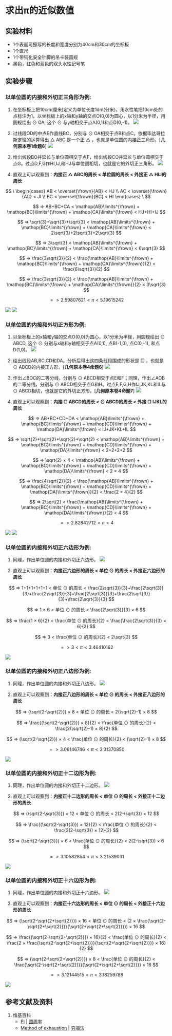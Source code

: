 # 求出π的近似数值

## 实验材料

- 1个表面可擦写的长度和宽度分别为40cm和30cm的坐标板
- 1个直尺
- 1个带钝化安全针脚的吊卡装圆规
- 黑色，红色和蓝色的双头水性记号笔

## 实验步骤

### 以单位圆的内接和外切正三角形为例:

1. 在坐标板上把10cm(厘米)定义为单位长度1dm(分米)，用水性笔把10cm处的点标注为1。以坐标板上的x轴和y轴的交点O(0,0)为圆心，以1分米为半径，用圆规绘出 ⊙ OA, 这个 ⊙ 与y轴相交于点A(0,1)和点D(0,-1)。
![](/images/欧几里得几何/三角学/圆周率/求出π的近似数值/1_1.jpg)

2. 过线段OD的中点E作直线BC，分别与 ⊙ OA相交于点B和点C。依据毕达哥拉斯定理的运算得出 △ ABC 是一个正 △ ，也就是单位圆的内接正三角形。[**几何原本卷1命题6**]
![](/images/欧几里得几何/三角学/圆周率/求出π的近似数值/1_2.jpg)

3. 绘出线段BO并延长与单位圆相交于点F，绘出线段CO并延长与单位圆相交于点G。过点D,F,G作HI,IJ,和HJ与单位圆相切，也就是它的外切正三角形。
![](/images/欧几里得几何/三角学/圆周率/求出π的近似数值/1_3.jpg)

4. 直观上可以观察到：**内接正 △ ABC的周长 < 单位圆的周长 < 外接正 △ HIJ的周长**

$$
\
\begin{cases}
AB < \overset{\frown}{AB} < HJ \\
AC < \overset{\frown}{AC} < JI \\
BC < \overset{\frown}{BC} < HI
\end{cases}
\
$$

$$ => AB+BC+CA < \mathop{AB}\limits^{\frown} + \mathop{BC}\limits^{\frown} + \mathop{CA}\limits^{\frown} < HJ+HI+IJ $$

$$ => \sqrt{3}+\sqrt{3}+\sqrt{3} < \mathop{AB}\limits^{\frown} + \mathop{BC}\limits^{\frown} + \mathop{CA}\limits^{\frown} < 2\sqrt{3}+2\sqrt{3}+2\sqrt{3} $$

$$ => 3\sqrt{3} < \mathop{AB}\limits^{\frown} + \mathop{BC}\limits^{\frown} + \mathop{CA}\limits^{\frown} < 6\sqrt{3} $$

$$ => \frac{3\sqrt{3}}{2} < \frac{\mathop{AB}\limits^{\frown} + \mathop{BC}\limits^{\frown} + \mathop{CA}\limits^{\frown}}{2} < \frac{6\sqrt{3}}{2} $$

$$ => \frac{3\sqrt{3}}{2} < \frac{\mathop{AB}\limits^{\frown} + \mathop{BC}\limits^{\frown} + \mathop{CA}\limits^{\frown}}{2} < 3\sqrt{3} $$

$$ => 2.59807621 < π < 5.19615242 $$

![](/images/欧几里得几何/三角学/圆周率/求出π的近似数值/1_4_1.jpg)
![](/images/欧几里得几何/三角学/圆周率/求出π的近似数值/1_4_2.jpg)

### 以单位圆的内接和外切正方形为例:

1. 以坐标板上的x轴和y轴的交点O(0,0)为圆心，以1分米为半径，用圆规绘出 ⊙ ABCD, 这个 ⊙ 分别与x轴和y轴相交于点A(0,1), 点B(-1,0), 点C(0,-1), 和点D(1,0)。
![](/images/欧几里得几何/三角学/圆周率/求出π的近似数值/2_1.jpg)

2. 绘出线段AB,BC,CD和DA。分析后得出这四条线段围成的形状是 □ ，也就是 ⊙ ABCD的内接正方形。[**几何原本卷4命题6**]
![](/images/欧几里得几何/三角学/圆周率/求出π的近似数值/2_2.jpg)

3. 作出∠BOC的二等分线，分别与 ⊙ ABCD相交于点E和F；同理，作出∠AOB的二等分线，分别与 ⊙ ABCD相交于点G和H。过点E,F,G,H作IJ,JK,KL和IL与 ⊙ ABCD相切，也就是它的外切正方形。[**几何原本卷4命题7**]
![](/images/欧几里得几何/三角学/圆周率/求出π的近似数值/2_3.jpg)

4. 直观上可以观察到：**内接 □ ABCD的周长 < ⊙ ABCD的周长 < 外接 □ IJKL的周长**

$$ => AB+BC+CD+DA < \mathop{AB}\limits^{\frown} + \mathop{BC}\limits^{\frown} + \mathop{CD}\limits^{\frown} + \mathop{DA}\limits^{\frown} < IJ+JK+KL+IL $$

$$ => \sqrt{2}+\sqrt{2}+\sqrt{2}+\sqrt{2} < \mathop{AB}\limits^{\frown} + \mathop{BC}\limits^{\frown} + \mathop{CD}\limits^{\frown} + \mathop{DA}\limits^{\frown} < 2+2+2+2 $$

$$ => \sqrt{2} × 4 < \mathop{AB}\limits^{\frown} + \mathop{BC}\limits^{\frown} + \mathop{CD}\limits^{\frown} + \mathop{DA}\limits^{\frown} < 2 × 4 $$

$$ => \frac{4\sqrt{2}}{2} < \frac{\mathop{AB}\limits^{\frown} + \mathop{BC}\limits^{\frown} + \mathop{CD}\limits^{\frown} + \mathop{DA}\limits^{\frown}}{2} < \frac{2 × 4}{2} $$

$$ => 2\sqrt{2} < \frac{\mathop{AB}\limits^{\frown} + \mathop{BC}\limits^{\frown} + \mathop{CD}\limits^{\frown} + \mathop{DA}\limits^{\frown}}{2} < 4 $$

$$ => 2.82842712 < π < 4 $$

![](/images/欧几里得几何/三角学/圆周率/求出π的近似数值/2_4_1.jpg)
![](/images/欧几里得几何/三角学/圆周率/求出π的近似数值/2_4_2.jpg)

### 以单位圆的内接和外切正六边形为例:

1. 同理，作出单位圆的内接和外切正六边形。
![](/images/欧几里得几何/三角学/圆周率/求出π的近似数值/3_1.jpg)

2. 直观上可以观察到：**内接正六边形的周长 < 单位 ⊙ 的周长 < 外接正六边形的周长**

$$ => 1+1+1+1+1+1 < 单位 ⊙ 的周长 < \frac{2\sqrt{3}}{3}+\frac{2\sqrt{3}}{3}+\frac{2\sqrt{3}}{3}+\frac{2\sqrt{3}}{3}+\frac{2\sqrt{3}}{3}+\frac{2\sqrt{3}}{3} $$

$$ => 1 × 6 < 单位 ⊙ 的周长 < \frac{2\sqrt{3}}{3} × 6 $$

$$ => \frac{1 × 6}{2} < \frac{单位 ⊙ 的周长}{2} < \frac{\frac{2\sqrt{3}}{3} × 6}{2} $$

$$ => 3 < \frac{单位 ⊙ 的周长}{2} < 2\sqrt{3} $$

$$ => 3 < π < 3.46410162 $$

![](/images/欧几里得几何/三角学/圆周率/求出π的近似数值/3_2.jpg)

### 以单位圆的内接和外切正八边形为例:

1. 同理，作出单位圆的内接和外切正八边形。
![](/images/欧几里得几何/三角学/圆周率/求出π的近似数值/4_1.jpg)

2. 直观上可以观察到：**内接正八边形的周长 < 单位 ⊙ 的周长 < 外接正八边形的周长**

$$ => (\sqrt{2-\sqrt{2}}) × 8 < 单位 ⊙ 的周长 < 2(\sqrt{2}-1) × 8 $$

$$ => \frac{(\sqrt{2-\sqrt{2}}) × 8}{2} < \frac{单位 ⊙ 的周长}{2} < \frac{2(\sqrt{2}-1) × 8}{2} $$

$$ => (\sqrt{2-\sqrt{2}}) × 4 < \frac{单位 ⊙ 的周长}{2} < (\sqrt{2}-1) × 8 $$

$$ => 3.06146746 < π < 3.31370850 $$

![](/images/欧几里得几何/三角学/圆周率/求出π的近似数值/4_2.jpg)

### 以单位圆的内接和外切正十二边形为例:

1. 同理，作出单位圆的内接和外切正十二边形。
![](/images/欧几里得几何/三角学/圆周率/求出π的近似数值/5_1.jpg)

2. 直观上可以观察到：**内接正十二边形的周长 < 单位 ⊙ 的周长 < 外接正十二边形的周长**

$$ => (\sqrt{2-\sqrt{3}}) × 12 < 单位 ⊙ 的周长 < 2(2-\sqrt{3}) × 12 $$

$$ => \frac{(\sqrt{2-\sqrt{3}}) × 12}{2} < \frac{单位 ⊙ 的周长}{2} < \frac{2(2-\sqrt{3}) × 12}{2} $$

$$ => (\sqrt{2-\sqrt{3}}) × 6 < \frac{单位 ⊙ 的周长}{2} < 2(2-\sqrt{3}) × 6 $$

$$ => 3.10582854 < π < 3.21539031 $$

![](/images/欧几里得几何/三角学/圆周率/求出π的近似数值/5_2.jpg)

### 以单位圆的内接和外切正十六边形为例:

1. 同理，作出单位圆的内接和外切正十六边形。
![](/images/欧几里得几何/三角学/圆周率/求出π的近似数值/6_1.jpg)

2. 直观上可以观察到：**内接正十六边形的周长 < 单位 ⊙ 的周长 < 外接正十六边形的周长**

$$ => (\sqrt{2-\sqrt{2+\sqrt{2}}}) × 16 < 单位 ⊙ 的周长 < (2 × \frac{\sqrt{2-\sqrt{2+\sqrt{2}}}}{\sqrt{2+\sqrt{2+\sqrt{2}}}}) × 16 $$

$$ => \frac{(\sqrt{2-\sqrt{2+\sqrt{2}}}) × 16}{2} < \frac{单位 ⊙ 的周长}{2} < \frac{2 × \frac{\sqrt{2-\sqrt{2+\sqrt{2}}}}{\sqrt{2+\sqrt{2+\sqrt{2}}}} × 16}{2} $$

$$ => (\sqrt{2-\sqrt{2+\sqrt{2}}}) × 8 < \frac{单位 ⊙ 的周长}{2} < \frac{\sqrt{2-\sqrt{2+\sqrt{2}}}}{\sqrt{2+\sqrt{2+\sqrt{2}}}} × 16 $$

$$ => 3.12144515 < π < 3.18259788 $$

![](/images/欧几里得几何/三角学/圆周率/求出π的近似数值/6_2.jpg)

## 参考文献及资料

1. 维基百科
	- [Pi](https://en.wikipedia.org/wiki/Pi) | [圆周率](https://zh.wikipedia.org/wiki/%E5%9C%93%E5%91%A8%E7%8E%87) 
	- [Method of exhaustion](https://en.wikipedia.org/wiki/Method_of_exhaustion) | [穷竭法](https://zh.wikipedia.org/wiki/穷竭法) 	
